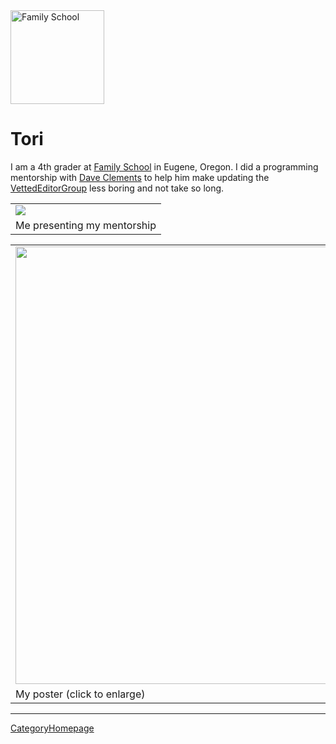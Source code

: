 
<div class='right'><img src="http://www.family.4j.lane.edu/FamilySchool/Splash_files/fs-logo.gif" alt="Family School" width="150" /></div>

# Tori

I am a 4th grader at [Family School](http://www.family.4j.lane.edu/FamilySchool/Splash.html) in Eugene, Oregon.  I did a programming mentorship with [Dave Clements](/src/DaveClements/index.md) to help him make updating the [VettedEditorGroup](/src/VettedEditorGroup/index.md) less boring and not take so long.

<table>
  <tr>
    <td> <img src="/src/ToriR/ToriR.png" /> </td>
  </tr>
  <tr>
    <td> Me presenting my mentorship </td>
  </tr>
</table>


<table>
  <tr>
    <td> <a href='/src/ToriR/ToriPoster.png'><img src="/src/ToriR/ToriPoster.png" alt="" width="700" /></a> </td>
  </tr>
  <tr>
    <td> My poster (click to enlarge) </td>
  </tr>
</table>



----
[CategoryHomepage](/src/CategoryHomepage/index.md)
